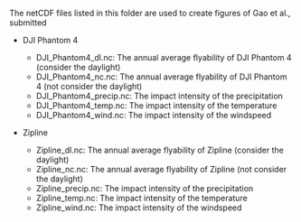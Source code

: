 The netCDF files listed in this folder are used to create figures of Gao et al., submitted

- DJI Phantom 4
  - DJI_Phantom4_dl.nc: The annual average flyability of DJI Phantom 4 (consider the daylight) 
  - DJI_Phantom4_nc.nc: The annual average flyability of DJI Phantom 4 (not consider the daylight)
  - DJI_Phantom4_precip.nc: The impact intensity of the precipitation 
  - DJI_Phantom4_temp.nc: The impact intensity of the temperature
  - DJI_Phantom4_wind.nc: The impact intensity of the windspeed 

- Zipline
  - Zipline_dl.nc: The annual average flyability of Zipline (consider the daylight) 
  - Zipline_nc.nc: The annual average flyability of Zipline (not consider the daylight)
  - Zipline_precip.nc: The impact intensity of the precipitation 
  - Zipline_temp.nc: The impact intensity of the temperature
  - Zipline_wind.nc: The impact intensity of the windspeed 
